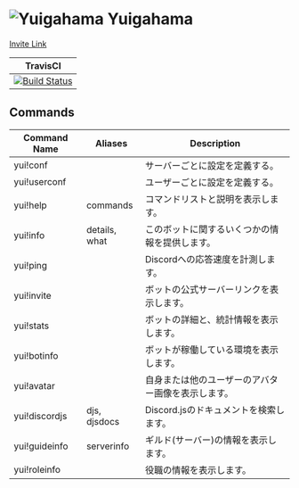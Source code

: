 # ![Yuigahama](https://cdn.discordapp.com/avatars/531097309748920371/36273411d75d79fad6839c54630187ec.png?size=32) Yuigahama

[Invite Link](https://discordapp.com/oauth2/authorize?client_id=531097309748920371&permissions=52224&scope=bot)

| TravisCI |
| :---: |
| [![Build Status](https://travis-ci.com/InkoHX/Yui.svg?branch=master)](https://travis-ci.com/InkoHX/Yui) |

## Commands

| Command Name  | Aliases       | Description                                    |
|-------------- |----------     |--------------------------                      |
| yui!conf      |               | サーバーごとに設定を定義する。                    |
| yui!userconf  |               | ユーザーごとに設定を定義する。                    |
| yui!help      | commands      | コマンドリストと説明を表示します。                |
| yui!info      | details, what | このボットに関するいくつかの情報を提供します。     |
| yui!ping      |               | Discordへの応答速度を計測します。                |
| yui!invite    |               | ボットの公式サーバーリンクを表示します。          |
| yui!stats     |               | ボットの詳細と、統計情報を表示します。            |
| yui!botinfo   |               | ボットが稼働している環境を表示します。            |
| yui!avatar    |               | 自身または他のユーザーのアバター画像を表示します。 |
| yui!discordjs | djs, djsdocs  | Discord.jsのドキュメントを検索します。           |
| yui!guideinfo | serverinfo    | ギルド(サーバー)の情報を表示します。              |
| yui!roleinfo  |               | 役職の情報を表示します。                         |